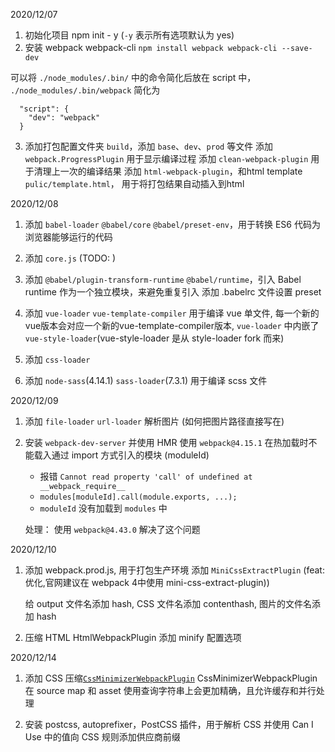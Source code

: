 2020/12/07

  1. 初始化项目 npm init - y (`-y` 表示所有选项默认为 yes)
  2. 安装 webpack webpack-cli `npm install webpack webpack-cli --save-dev`

  可以将 `./node_modules/.bin/` 中的命令简化后放在 script 中，
  `./node_modules/.bin/webpack` 简化为

  ```
    "script": {
      "dev": "webpack"
    }
  ```
  3. 添加打包配置文件夹 `build`，添加 `base`、`dev`、`prod` 等文件
    添加 `webpack.ProgressPlugin` 用于显示编译过程
    添加 `clean-webpack-plugin` 用于清理上一次的编译结果
    添加 `html-webpack-plugin`，和html template `pulic/template.html`， 用于将打包结果自动插入到html

2020/12/08
  1. 添加 `babel-loader` `@babel/core` `@babel/preset-env`，用于转换 ES6 代码为浏览器能够运行的代码
  2. 添加 `core.js` (TODO: )

  3. 添加 `@babel/plugin-transform-runtime` `@babel/runtime`，引入 Babel runtime 作为一个独立模块，来避免重复引入
     添加 .babelrc 文件设置 preset

  4. 添加 `vue-loader` `vue-template-compiler` 用于编译 vue 单文件,
     每一个新的vue版本会对应一个新的vue-template-compiler版本,
     `vue-loader` 中内嵌了 `vue-style-loader`(vue-style-loader 是从 style-loader fork 而来)

  5. 添加 `css-loader`

  6. 添加 `node-sass`(4.14.1) `sass-loader`(7.3.1) 用于编译 scss 文件


2020/12/09
  1. 添加 `file-loader` `url-loader` 解析图片 (如何把图片路径直接写在<img>)

  2. 安装  `webpack-dev-server` 并使用 HMR
      使用 `webpack@4.15.1` 在热加载时不能载入通过 import 方式引入的模块 (moduleId)

      - 报错 `Cannot read property 'call' of undefined at __webpack_require__ `
      - `modules[moduleId].call(module.exports, ...);`
      - `moduleId` 没有加载到 `modules` 中

      处理： 使用 `webpack@4.43.0` 解决了这个问题

2020/12/10
  1. 添加 webpack.prod.js, 用于打包生产环境
      添加 `MiniCssExtractPlugin` (feat: 优化,官网建议在 webpack 4中使用 mini-css-extract-plugin))

      给 output 文件名添加 hash, CSS 文件名添加 contenthash, 图片的文件名添加 hash

  2. 压缩 HTML
     HtmlWebpackPlugin 添加 minify 配置选项


2020/12/14
 1. 添加 CSS 压缩[`CssMinimizerWebpackPlugin`](https://github.com/webpack-contrib/css-minimizer-webpack-plugin) CssMinimizerWebpackPlugin 在 source map 和 asset 使用查询字符串上会更加精确，且允许缓存和并行处理

 2. 安装 postcss, autoprefixer，PostCSS 插件，用于解析 CSS 并使用 Can I Use 中的值向 CSS 规则添加供应商前缀






